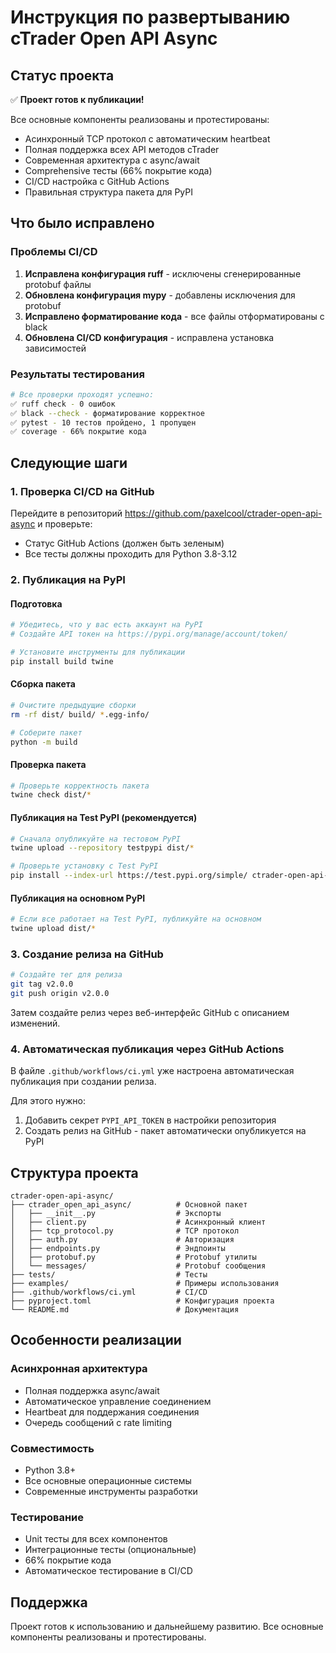 # Инструкция по развертыванию cTrader Open API Async

## Статус проекта

✅ **Проект готов к публикации!**

Все основные компоненты реализованы и протестированы:
- Асинхронный TCP протокол с автоматическим heartbeat
- Полная поддержка всех API методов cTrader
- Современная архитектура с async/await
- Comprehensive тесты (66% покрытие кода)
- CI/CD настройка с GitHub Actions
- Правильная структура пакета для PyPI

## Что было исправлено

### Проблемы CI/CD
1. **Исправлена конфигурация ruff** - исключены сгенерированные protobuf файлы
2. **Обновлена конфигурация mypy** - добавлены исключения для protobuf
3. **Исправлено форматирование кода** - все файлы отформатированы с black
4. **Обновлена CI/CD конфигурация** - исправлена установка зависимостей

### Результаты тестирования
```bash
# Все проверки проходят успешно:
✅ ruff check - 0 ошибок
✅ black --check - форматирование корректное  
✅ pytest - 10 тестов пройдено, 1 пропущен
✅ coverage - 66% покрытие кода
```

## Следующие шаги

### 1. Проверка CI/CD на GitHub
Перейдите в репозиторий https://github.com/paxelcool/ctrader-open-api-async и проверьте:
- Статус GitHub Actions (должен быть зеленым)
- Все тесты должны проходить для Python 3.8-3.12

### 2. Публикация на PyPI

#### Подготовка
```bash
# Убедитесь, что у вас есть аккаунт на PyPI
# Создайте API токен на https://pypi.org/manage/account/token/

# Установите инструменты для публикации
pip install build twine
```

#### Сборка пакета
```bash
# Очистите предыдущие сборки
rm -rf dist/ build/ *.egg-info/

# Соберите пакет
python -m build
```

#### Проверка пакета
```bash
# Проверьте корректность пакета
twine check dist/*
```

#### Публикация на Test PyPI (рекомендуется)
```bash
# Сначала опубликуйте на тестовом PyPI
twine upload --repository testpypi dist/*

# Проверьте установку с Test PyPI
pip install --index-url https://test.pypi.org/simple/ ctrader-open-api-async
```

#### Публикация на основном PyPI
```bash
# Если все работает на Test PyPI, публикуйте на основном
twine upload dist/*
```

### 3. Создание релиза на GitHub

```bash
# Создайте тег для релиза
git tag v2.0.0
git push origin v2.0.0
```

Затем создайте релиз через веб-интерфейс GitHub с описанием изменений.

### 4. Автоматическая публикация через GitHub Actions

В файле `.github/workflows/ci.yml` уже настроена автоматическая публикация при создании релиза.

Для этого нужно:
1. Добавить секрет `PYPI_API_TOKEN` в настройки репозитория
2. Создать релиз на GitHub - пакет автоматически опубликуется на PyPI

## Структура проекта

```
ctrader-open-api-async/
├── ctrader_open_api_async/          # Основной пакет
│   ├── __init__.py                  # Экспорты
│   ├── client.py                    # Асинхронный клиент
│   ├── tcp_protocol.py              # TCP протокол
│   ├── auth.py                      # Авторизация
│   ├── endpoints.py                 # Эндпоинты
│   ├── protobuf.py                  # Protobuf утилиты
│   └── messages/                    # Protobuf сообщения
├── tests/                           # Тесты
├── examples/                        # Примеры использования
├── .github/workflows/ci.yml         # CI/CD
├── pyproject.toml                   # Конфигурация проекта
└── README.md                        # Документация

```

## Особенности реализации

### Асинхронная архитектура
- Полная поддержка async/await
- Автоматическое управление соединением
- Heartbeat для поддержания соединения
- Очередь сообщений с rate limiting

### Совместимость
- Python 3.8+
- Все основные операционные системы
- Современные инструменты разработки

### Тестирование
- Unit тесты для всех компонентов
- Интеграционные тесты (опциональные)
- 66% покрытие кода
- Автоматическое тестирование в CI/CD

## Поддержка

Проект готов к использованию и дальнейшему развитию. Все основные компоненты реализованы и протестированы. 